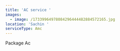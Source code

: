 ```yaml
---
title: 'AC service '
images:
  - image: /17339964978084296444482884572165.jpg
location: 'Sachin '
serviceType: Amc
---
```








Package Ac
